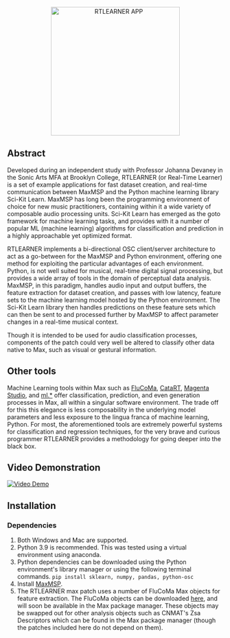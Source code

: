 
<p align="center">
  <img src="https://github.com/tmartinez88/RTLEARNER/blob/main/assets/RTLEARNER_PIC.png?raw=true" width="300" title="RTLEARNER APP">
</p>

## Abstract
Developed during an independent study with Professor Johanna Devaney in the Sonic Arts MFA at Brooklyn College, RTLEARNER (or Real-Time Learner) is a set of example applications for fast dataset creation, and real-time communication between MaxMSP and the Python machine learning library Sci-Kit Learn. MaxMSP has long been the programming environment of choice for new music practitioners, containing within it a wide variety of composable audio processing units. Sci-Kit Learn has emerged as the goto framework for machine learning tasks, and provides with it a number of popular ML (machine learning) algorithms for classification and prediction in a highly approachable yet optimized format.

RTLEARNER implements a bi-directional OSC client/server architecture to act as a go-between for the MaxMSP and Python environment, offering one method for exploiting the particular advantages of each environment. Python, is not well suited for musical, real-time digital signal processing, but provides a wide array of tools in the domain of perceptual data analysis. MaxMSP, in this paradigm, handles audio input and output buffers, the feature extraction for dataset creation, and passes with low latency, feature sets to the machine learning model hosted by the Python environment. The Sci-Kit Learn library then handles predictions on these feature sets which can then be sent to and processed further by MaxMSP to affect parameter changes in a real-time musical context.

Though it is intended to be used for audio classification processes, components of the patch could very well be altered to classify other data native to Max, such as visual or gestural information.

## Other tools
Machine Learning tools within Max such as [FluCoMa](https://www.flucoma.org/), [CataRT](https://ismm.ircam.fr/catart/#:~:text=The%20concatenative%20real%2Dtime%20sound,position%20in%20the%20descriptor%20space.), [Magenta Studio](https://magenta.tensorflow.org/studio/Magenta), and [ml.*](http://ben.musicsmiths.us/ml.phtml) offer classification, prediction, and even generation processes in Max, all within a singular software environment. The trade off for this this elegance is less composability in the underlying model parameters and less exposure to the lingua franca of machine learning, Python. For most, the aforementioned tools are extremely powerful systems for classification and regression techniques, for the very brave and curious programmer RTLEARNER provides a methodology for going deeper into the black box.

## Video Demonstration
[![Video Demo](https://github.com/tmartinez88/RTLEARNER/blob/main/assets/youtubeScreeny.png?raw=true)](https://www.youtube.com/watch?v=e7F6OkrapIU&t=5s)

## Installation
### Dependencies
1. Both Windows and Mac are supported.
2. Python 3.9 is recommended. This was tested using a virtual environment using anaconda.
3. Python dependencies can be downloaded using the Python environment's library manager or using the following terminal commands.
`pip install sklearn, numpy, pandas, python-osc`
3. Install [MaxMSP](https://cycling74.com/downloads).
4. The RTLEARNER max patch uses a number of FluCoMa Max objects for feature extraction. The FluCoMa objects can be downloaded [here](https://www.flucoma.org/download/), and will soon be available in the Max package manager. These objects may be swapped out for other analysis objects such as CNMAT's Zsa Descriptors which can be found in the Max package manager (though the patches included here do not depend on them).
